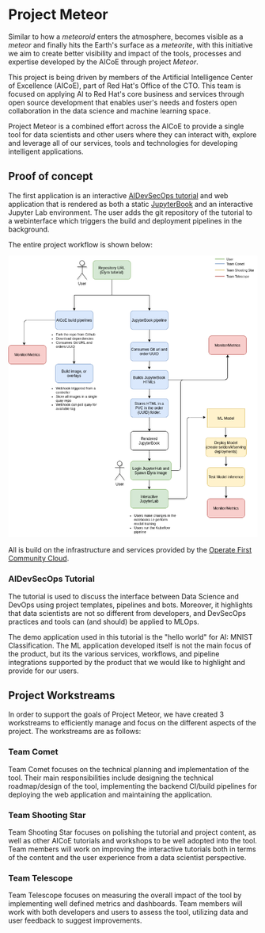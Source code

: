 # Project Meteor

Similar to how a *meteoroid* enters the atmosphere, becomes visible as a *meteor* and finally hits the Earth's surface as a *meteorite*, with this initiative we aim to create better visibility and impact of the tools, processes and expertise developed by the AICoE through project *Meteor*.

This project is being driven by members of the Artificial Intelligence Center of Excellence (AICoE), part of Red Hat's Office of the CTO. This team is focused on applying AI to Red Hat's core business and services through open source development that enables user's needs and fosters open collaboration in the data science and machine learning space.

Project Meteor is a combined effort across the AICoE to provide a single tool for data scientists and other users where they can interact with, explore and leverage all of our services, tools and technologies for developing intelligent applications.

## Proof of concept

The first application is an interactive [AIDevSecOps tutorial](https://github.com/AICoE/elyra-aidevsecops-tutorial) and web application that is rendered as both a static [JupyterBook](https://jupyterbook.org/) and an interactive Jupyter Lab environment. The user adds the git repository of the tutorial to a webinterface which triggers the build and deployment pipelines in the background.

The entire project workflow is shown below:

![Project Workflow](/docs/images/project-flowchart.png)

All is build on the infrastructure and services provided by the [Operate First Community Cloud](https://www.operate-first.cloud/).

### AIDevSecOps Tutorial

The tutorial is used to discuss the interface between Data Science and DevOps using project templates, pipelines and bots. Moreover, it highlights that data scientists are not so different from developers, and DevSecOps practices and tools can (and should) be applied to MLOps.

The demo application used in this tutorial is the "hello world" for AI: MNIST Classification. The ML application developed itself is not the main focus of the product, but its the various services, workflows, and pipeline integrations supported by the product that we would like to highlight and provide for our users.

## Project Workstreams

In order to support the goals of Project Meteor, we have created 3 workstreams to efficiently manage and focus on the different aspects of the project. The workstreams are as follows:

### Team Comet

Team Comet focuses on the technical planning and implementation of the tool. Their main responsibilities include designing the technical roadmap/design of the tool, implementing the backend CI/build pipelines for deploying the web application and maintaining the application.

### Team Shooting Star

Team Shooting Star focuses on polishing the tutorial and project content, as well as other AICoE tutorials and workshops to be well adopted into the tool. Team members will work on improving the interactive tutorials both in terms of the content and the user experience from a data scientist perspective.

### Team Telescope

Team Telescope focuses on measuring the overall impact of the tool by implementing well defined metrics and dashboards. Team members will work with both developers and users to assess the tool, utilizing data and user feedback to suggest improvements.
